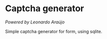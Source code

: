# Captcha generator

*Powered by Leonardo Araújo*

Simple captcha generator for form, using sqlite.
